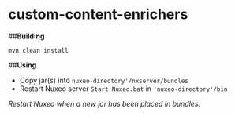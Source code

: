 ﻿# custom-content-enrichers
##**Building**	

`mvn clean install`

##**Using**

- Copy jar(s) into `nuxeo-directory'/nxserver/bundles`
- Restart Nuxeo server `Start Nuxeo.bat` in `'nuxeo-directory'/bin`

_Restart Nuxeo when a new jar has been placed in bundles._
